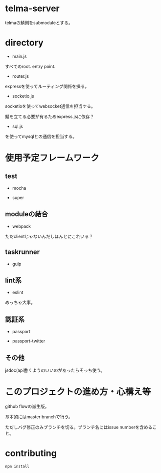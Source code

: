 # telma-server

telmaの鯖側をsubmoduleとする。

# directory

* main.js

すべてのroot. entry point.

* router.js

expressを使ってルーティング関係を操る。

* socketio.js

socketioを使ってwebsocket通信を担当する。

鯖を立てる必要が有るためexpress.jsに依存？

* sql.js

を使ってmysqlとの通信を担当する。 

# 使用予定フレームワーク

## test

* mocha

* super

## moduleの結合

* webpack

ただclientじゃないんだしほんとにこれいる？

## taskrunner

* gulp

## lint系

* eslint

めっちゃ大事。

## 認証系

* passport

* passport-twitter

## その他

jsdoc(api書くようのいいのがあったらそっち使う。


# このプロジェクトの進め方・心構え等

github flowの派生版。

基本的にはmaster branchで行う。

ただしバグ修正のみブランチを切る。ブランチ名にはissue numberを含めること。

# contributing

`npm install`